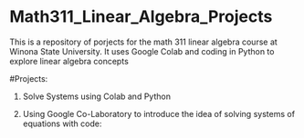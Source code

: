 # Math311_Linear_Algebra_Projects

This is a repository of porjects for the math 311 linear algebra course at Winona State University. It uses Google Colab and coding in Python to explore linear algebra concepts

#Projects:

1. Solve Systems using Colab and Python

2. Using Google Co-Laboratory to introduce the idea of solving systems of equations with code:
